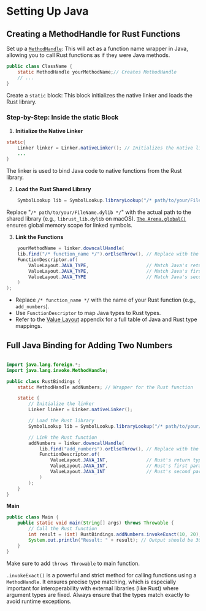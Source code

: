 # Setting Up Java

## Creating a MethodHandle for Rust Functions
Set up a [`MethodHandle`](method_handle.md): This will act as a function name wrapper in Java, allowing you to call Rust functions as if they were Java methods.

```java
public class ClassName {
    static MethodHandle yourMethodName;// Creates MethodHandle
    // ...
}
```
Create a `static` block:
This block initializes the native linker and loads the Rust library.

### Step-by-Step: Inside the static Block
1. **Initialize the Native Linker**
```java
static{
    Linker linker = Linker.nativeLinker(); // Initializes the native linker
    ...
}  
```
The linker is used to bind Java code to native functions from the Rust library.

2. **Load the Rust Shared Library**

```java
    SymbolLookup lib = SymbolLookup.libraryLookup("/* path/to/your/FileName.dylib */", Arena.global()); // Loads the Rust library
```

Replace "`/* path/to/your/FileName.dylib */`" with the actual path to the shared library (e.g., `librust_lib.dylib` on macOS).
[`The Arena.global()`](arenas.md) ensures global memory scope for linked symbols.

3. **Link the Functions**
```java
    yourMethodName = linker.downcallHandle(
    lib.find("/* function_name */").orElseThrow(), // Replace with the Rust function name
    FunctionDescriptor.of(
        ValueLayout.JAVA_TYPE,                     // Match Java's return type to Rust's return type
        ValueLayout.JAVA_TYPE,                     // Match Java's first parameter type to Rust's first parameter type
        ValueLayout.JAVA_TYPE                      // Match Java's second parameter type to Rust's second parameter type
    )
);
```

* Replace `/* function_name */` with the name of your Rust function (e.g., `add_numbers`).
* Use `FunctionDescriptor` to map Java types to Rust types.
* Refer to the [Value Layout](value_layout.md) appendix for a full table of Java and Rust type mappings.

## Full Java Binding for Adding Two Numbers

```java

import java.lang.foreign.*;
import java.lang.invoke.MethodHandle;

public class RustBindings {
    static MethodHandle addNumbers; // Wrapper for the Rust function

    static {
        // Initialize the linker
        Linker linker = Linker.nativeLinker();

        // Load the Rust library
        SymbolLookup lib = SymbolLookup.libraryLookup("/* path/to/your/FileName.dylib */", Arena.global());

        // Link the Rust function
        addNumbers = linker.downcallHandle(
            lib.find("add_numbers").orElseThrow(), // Replace with the function name from Rust
            FunctionDescriptor.of(
                ValueLayout.JAVA_INT,              // Rust's return type: i32
                ValueLayout.JAVA_INT,              // Rust's first parameter: i32
                ValueLayout.JAVA_INT               // Rust's second parameter: i32
            )
        );
    }
}
```
**Main**
```java
public class Main {
    public static void main(String[] args) throws Throwable {
        // Call the Rust function
        int result = (int) RustBindings.addNumbers.invokeExact(10, 20);
        System.out.println("Result: " + result); // Output should be 30
    }
}
```

Make sure to add `throws Throwable` to main function.

`.invokeExact()` is a powerful and strict method for calling functions using a `MethodHandle`. It ensures precise type matching, which is especially important for interoperability with external libraries (like Rust) where argument types are fixed. Always ensure that the types match exactly to avoid runtime exceptions.

